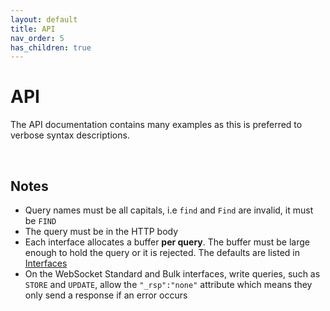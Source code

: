 ```yaml
---
layout: default
title: API
nav_order: 5
has_children: true
---
```


# API
The API documentation contains many examples as this is preferred to verbose syntax descriptions.

<br/>

## Notes

- Query names must be all capitals, i.e `find` and `Find` are invalid, it must be `FIND`
- The query must be in the HTTP body
- Each interface allocates a buffer **per query**. The buffer must be large enough to hold the query or it is rejected. The defaults are listed in [Interfaces](interfaces.md)
- On the WebSocket Standard and Bulk interfaces, write queries, such as `STORE` and `UPDATE`, allow the `"_rsp":"none"` attribute which means they only send a response if an error occurs 

